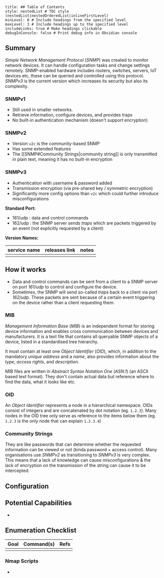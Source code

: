 ```table-of-contents
title: ## Table of Contents
style: nestedList # TOC style (nestedList|nestedOrderedList|inlineFirstLevel)
minLevel: 0 # Include headings from the specified level
maxLevel: 3 # Include headings up to the specified level
includeLinks: true # Make headings clickable
debugInConsole: false # Print debug info in Obsidian console
```

## Summary
*Simple Network Management Protocol* (*SNMP*) was created to monitor network devices. It can handle configuration tasks and change settings remotely. SNMP-enabled hardware includes routers, switches, servers, IoT devices etc, these can be queried and controlled using this protocol. *SNMPv3* is the current version which increases its security but also its complexity.

### SNMPv1
- Still used in smaller networks.
- Retrieve information, configure devices, and provides traps
- No built-in authentication mechanism (doesn't support encryption)

### SNMPv2
- Version `v2c` is the community-based SNMP
- Has some extended features
- The [[SNMP#Community Strings|community string]] is only transmitted in plain text, meaning it has no built-in encryption

### SNMPv3
- Authentication with username & password added
- Transmission encryption (via pre-shared key / symmetric encryption)
- Significantly more config options than `v2c` which could further introduce misconfigurations

**Standard Port:** 
- 161/udp : data and control commands
- 162/udp : the SNMP server sends *traps* which are packets triggered by an event (not explicitly requested by a client)

**Version Names:** 

| service name | releases link | notes |
| ------------ | ------------- | ----- |
|              |               |       |
## How it works
- Data and control commands can be sent from a client to a SNMP server on port *161/udp* to control and configure the device.
- Sometimes, the SNMP will send so-called *traps* back to a client via port *162/udp*. These packets are sent because of a certain event triggering on the device rather than a client requesting them.

### MIB
*Management Information Base* (*MIB*) is an independent format for storing device information and enables cross communication between devices and manufacturers. It is a text file that contains all queryable SNMP objects of a device, listed in a standardised tree hierarchy.

It must contain at least one *Object Identifier* (*OID*), which, in addition to the mandatory *unique address* and a *name*, also provides information about the *type*, *access rights*, and *description*.

MIB files are written in *Abstract Syntax Notation One* (*ASN.1*) (an ASCII based text format). They don't contain actual data but reference where to find the data, what it looks like etc.

### OID
An *Object Identifier* represents a node in a hierarchical namespace. OIDs consist of integers and are concatenated by dot notation (eg. `1.2.3`). Many nodes in the OID tree only serve as reference to the items below them (eg. `1.2.3` is the only node that can explain `1.2.3.4`)

### Community Strings
They are like passwords that can determine whether the requested information can be viewed or not (kinda password + access control). Many organisations use *SNMPv2* as transitioning to *SNMPv3* is very complex. This means that a lack of knowledge can cause misconfigurations & the lack of encryption on the transmission of the string can cause it to be intercepted.

## Configuration


## Potential Capabilities
- 

## Enumeration Checklist

| Goal | Command(s) | Refs |
| ---- | ---------- | ---- |
|      |            |      |
### Nmap Scripts
- 
